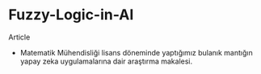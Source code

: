 # Fuzzy-Logic-in-AI
Article
- Matematik Mühendisliği lisans döneminde yaptığımız bulanık mantığın yapay zeka uygulamalarına dair araştırma makalesi.
